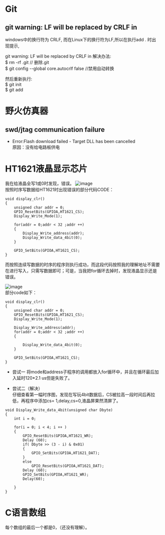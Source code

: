 

# Git

## git warning: LF will be replaced by CRLF in 
windows中的换行符为 CRLF, 而在Linux下的换行符为LF,所以在执行add . 时出现提示,

git warning: LF will be replaced by CRLF in 解决办法:  
$ rm -rf .git // 删除.git   
$ git config --global core.autocrlf false //禁用自动转换  

然后重新执行:  
$ git init  
$ git add   


# 野火仿真器  
##  swd/jtag communication failure  
- Error:Flash download failed - Target DLL has been cancelled  
原因：没有给电路板供电

# HT1621液晶显示芯片
我在给液晶全写1或0时发现，错误。
![image](https://note.youdao.com/yws/api/personal/file/908A7F6CEDC649DA96198CE508ACB081?method=download&shareKey=a63647f7d846709432c49fedb89c3201)  
按照时序写数据给HT1621时出现错误的部分代码CODE：  
```
void display_clr()
{
	unsigned char addr = 0;
	GPIO_ResetBits(GPIOA,HT1621_CS);
	Display_Write_Mode(1);
	
	for(addr = 0;addr < 32 ;addr ++)
	{
        Display_Write_address(addr);
		Display_Write_data_4bit(0);
	}
	
	GPIO_SetBits(GPIOA,HT1621_CS);
}
```
而按照连续写数据的时序的程序则执行成功，而这段代码按照我的理解地址不需要在进行写入，只需写数据即可；可是，当我把for循环去掉时，发现液晶显示还是错误。
  
![image](https://note.youdao.com/yws/api/personal/file/3403FE8777EE4BED84365FC79E3C72E8?method=download&shareKey=b1467a6267639b373fcbe4c90e017dd9)  
部分code如下：  
```
void display_clr()
{
	unsigned char addr = 0;
	GPIO_ResetBits(GPIOA,HT1621_CS);
	Display_Write_Mode(1);
	
	Display_Write_address(addr);
	for(addr = 0;addr < 32 ;addr ++)
	{

		Display_Write_data_4bit(0);
	}
	
	GPIO_SetBits(GPIOA,HT1621_CS);
}
```  
- 尝试一
将mode和address子程序的调用都放入for循环中，并且在循环最后加入延时120*2.1 us但是失败了。

- 尝试二（解决）  
仔细查看第一幅时序图，发现在写玩4bit数据后，CS被拉高一段时间后再拉低，再程序中添加cs= 1,delay,cs=0,液晶屏果然清屏了。
```
void Display_Write_data_4bit(unsigned char Dbyte)
{
	int i = 0;
	
	for(i = 0; i < 4; i ++ )
	{
		GPIO_ResetBits(GPIOA,HT1621_WR);
		Delay (60);
		if(	Dbyte >> (3 - i) & 0x01)	
		{
			GPIO_SetBits(GPIOA,HT1621_DAT);
		}	
		else 
			GPIO_ResetBits(GPIOA,HT1621_DAT);
		Delay (60);
		GPIO_SetBits(GPIOA,HT1621_WR);
		Delay(60);
		
	}
}
```

# C语言数组
每个数组的最后一个都是0，（还没有理解）。
